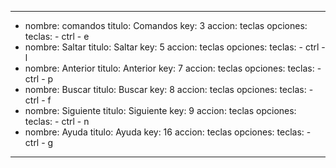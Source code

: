 ---
- nombre: comandos
  titulo: Comandos
  key: 3
  accion: teclas
  opciones:
    teclas:
      - ctrl
      - e
- nombre: Saltar
  titulo: Saltar
  key: 5
  accion: teclas
  opciones:
    teclas:
      - ctrl
      - l
- nombre: Anterior
  titulo: Anterior
  key: 7
  accion: teclas
  opciones:
    teclas:
      - ctrl
      - p
- nombre: Buscar
  titulo: Buscar
  key: 8
  accion: teclas
  opciones:
    teclas:
      - ctrl
      - f
- nombre: Siguiente
  titulo: Siguiente
  key: 9
  accion: teclas
  opciones:
    teclas:
      - ctrl
      - n
- nombre: Ayuda
  titulo: Ayuda
  key: 16
  accion: teclas
  opciones:
    teclas:
      - ctrl
      - g
  
---
